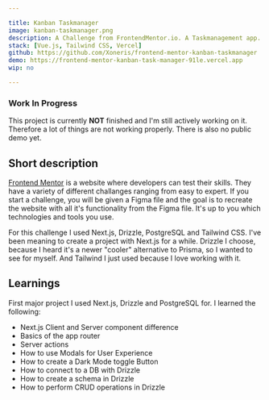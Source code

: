 ```yaml
---

title: Kanban Taskmanager
image: kanban-taskmanager.png
description: A Challenge from FrontendMentor.io. A Taskmanagement app. You can create multiple boards, columns, tasks and subtasks to organise your projects. The goal of this project was to refresh and deepen my knowledge of Vue
stack: [Vue.js, Tailwind CSS, Vercel]
github: https://github.com/Xoneris/frontend-mentor-kanban-taskmanager
demo: https://frontend-mentor-kanban-task-manager-91le.vercel.app
wip: no

---
```

### Work In Progress
This project is currently **NOT** finished and I'm still actively working on it. Therefore a lot of things are not working properly. There is also no public demo yet. 


## Short description
[Frontend Mentor](https://www.frontendmentor.io) is a website where developers can test their skills. They have a variety of different challanges ranging from easy to expert. If you start a challenge, you will be given a Figma file and the goal is to recreate the website with all it's functionality from the Figma file. It's up to you which technologies and tools you use. 

For this challenge I used Next.js, Drizzle, PostgreSQL and Tailwind CSS. I've been meaning to create a project with Next.js for a while. Drizzle I choose, because I heard it's a newer "cooler" alternative to Prisma, so I wanted to see for myself. And Tailwind I just used because I love working with it. 

## Learnings
First major project I used Next.js, Drizzle and PostgreSQL for. I learned the following:
- Next.js Client and Server component difference
- Basics of the app router
- Server actions
- How to use Modals for User Experience
- How to create a Dark Mode toggle Button
- How to connect to a DB with Drizzle
- How to create a schema in Drizzle
- How to perform CRUD operations in Drizzle
